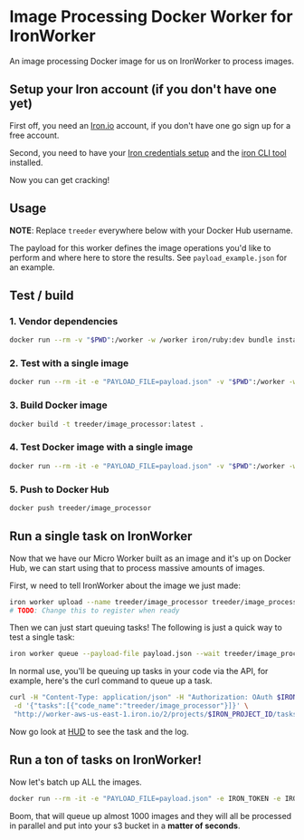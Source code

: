 Image Processing Docker Worker for IronWorker
================================

An image processing Docker image for us on IronWorker to process images.

## Setup your Iron account (if you don't have one yet)

First off, you need an [Iron.io](http://www.iron.io) account, if you don't have one go sign up for a free account.

Second, you need to have your [Iron credentials setup](http://dev.iron.io/worker/reference/configuration/) and the
[iron CLI tool](https://github.com/iron-io/ironcli) installed.

Now you can get cracking!

## Usage

**NOTE**: Replace `treeder` everywhere below with your Docker Hub username.

The payload for this worker defines the image operations you'd like to perform and where
here to store the results. See `payload_example.json` for an example.

## Test / build

### 1. Vendor dependencies

```sh
docker run --rm -v "$PWD":/worker -w /worker iron/ruby:dev bundle install --standalone --clean
```

### 2. Test with a single image

```sh
docker run --rm -it -e "PAYLOAD_FILE=payload.json" -v "$PWD":/worker -w /worker treeder/ruby-imagemagick ruby image_processor.rb
```

### 3. Build Docker image

```sh
docker build -t treeder/image_processor:latest .
```

### 4. Test Docker image with a single image

```sh
docker run --rm -it -e "PAYLOAD_FILE=payload.json" -v "$PWD":/worker -w /worker treeder/image_processor
```

### 5. Push to Docker Hub

```sh
docker push treeder/image_processor
```

## Run a single task on IronWorker

Now that we have our Micro Worker built as an image and it's up on Docker Hub,
we can start using that to process massive amounts of images.  

First, w need to tell IronWorker about the image we just made:

```sh
iron worker upload --name treeder/image_processor treeder/image_processor
# TODO: Change this to register when ready
```

Then we can just start queuing tasks!  The following is just a quick way to test
a single task:

```sh
iron worker queue --payload-file payload.json --wait treeder/image_processor
```

In normal use, you'll be queuing up tasks in your code via the API, for example, here's
the curl command to queue up a task.

```sh
curl -H "Content-Type: application/json" -H "Authorization: OAuth $IRON_TOKEN" \
 -d '{"tasks":[{"code_name":"treeder/image_processor"}]}' \
 "http://worker-aws-us-east-1.iron.io/2/projects/$IRON_PROJECT_ID/tasks"
```

Now go look at [HUD](http://hud.iron.io) to see the task and the log.

## Run a ton of tasks on IronWorker!

Now let's batch up ALL the images.

```sh
docker run --rm -it -e "PAYLOAD_FILE=payload.json" -e IRON_TOKEN -e IRON_PROJECT_ID -v "$PWD":/worker -w /worker iron/ruby ruby batch_process.rb
```

Boom, that will queue up almost 1000 images and they will all be processed in parallel
and put into your s3 bucket in a **matter of seconds**.
